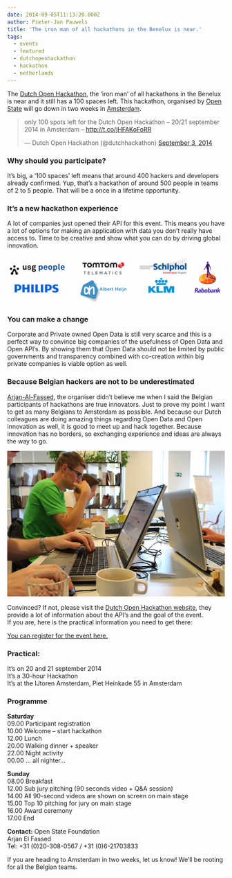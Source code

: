```yaml
---
date: 2014-09-05T11:13:20.000Z
author: Pieter-Jan Pauwels
title: 'The iron man of all hackathons in the Benelux is near.'
tags:
  - events
  - featured
  - dutchopenhackathon
  - hackathon
  - netherlands
---
```


The [Dutch Open Hackathon](http://www.dutchopenhackathon.com/), the ‘iron man’ of all hackathons in the Benelux is near and it still has a 100 spaces left. This hackathon, organised by [Open State](http://openstate.eu/?lang=en) will go down in two weeks in [Amsterdam](https://nominatim.openstreetmap.org/search.php?q=Piet+Heinkade+55+Amsterdam&viewbox=-126.13%2C48.93%2C126.13%2C-48.93).

> only 100 spots left for the Dutch Open Hackathon – 20/21 september 2014 in Amsterdam – <http://t.co/jHFAKoFoRR>
>
> — Dutch Open Hackathon (@dutchhackathon) [September 3, 2014](https://twitter.com/dutchhackathon/status/507168292193452032)

### Why should you participate?

It’s big, a ‘100 spaces’ left means that around 400 hackers and developers already confirmed. Yup, that’s a hackathon of around 500 people in teams of 2 to 5 people. That will be a once in a lifetime opportunity.

### It’s a new hackathon experience

A lot of companies just opened their API for this event. This means you have a lot of options for making an application with data you don’t really have access to. Time to be creative and show what you can do by driving global innovation.

[![Screen Shot 2014-09-05 at 10.03.59](Screen-Shot-2014-09-05-at-10.03.59-1024x227.png)](http://www.dutchopenhackathon.com/en/partners/)

### You can make a change

Corporate and Private owned Open Data is still very scarce and this is a perfect way to convince big companies of the usefulness of Open Data and Open API’s. By showing them that Open Data should not be limited by public governments and transparency combined with co-creation within big private companies is viable option as well.

### Because Belgian hackers are not to be underestimated

[Arjan-Al-Fassed](https://twitter.com/arjanelfassed), the organiser didn’t believe me when I said the Belgian participants of hackathons are true innovators. Just to prove my point I want to get as many Belgians to Amsterdam as possible. And because our Dutch colleagues are doing amazing things regarding Open Data and Open innovation as well, it is good to meet up and hack together. Because innovation has no borders, so exchanging experience and ideas are always the way to go.

![Belgian Open Data Hackers](14797058733_5085577511_c.jpg)

Convinced? If not, please visit the [Dutch Open Hackathon website](http://www.dutchopenhackathon.com/), they provide a lot of information about the API’s and the goal of the event.  
If you are, here is the practical information you need to get there:

[You can register for the event here. ](http://www.dutchopenhackathon.com/en/register/)

### Practical:

It’s on 20 and 21 september 2014  
It’s a 30-hour Hackathon  
It’s at the IJtoren Amsterdam, Piet Heinkade 55 in Amsterdam

### Programme

**Saturday**  
09.00 Participant registration  
10.00 Welcome – start hackathon  
12.00 Lunch  
20.00 Walking dinner + speaker  
22.00 Night activity  
00.00 … all nighter…

**Sunday**  
08.00 Breakfast  
12.00 Sub jury pitching (90 seconds video + Q&amp;A session)  
14.00 All 90-second videos are shown on screen on main stage  
15.00 Top 10 pitching for jury on main stage  
16.00 Award ceremony  
17.00 End

**Contact:** Open State Foundation  
Arjan El Fassed  
Tel: +31 (0)20-308-0567 / +31 (0)6-21703833

If you are heading to Amsterdam in two weeks, let us know! We’ll be rooting for all the Belgian teams.
